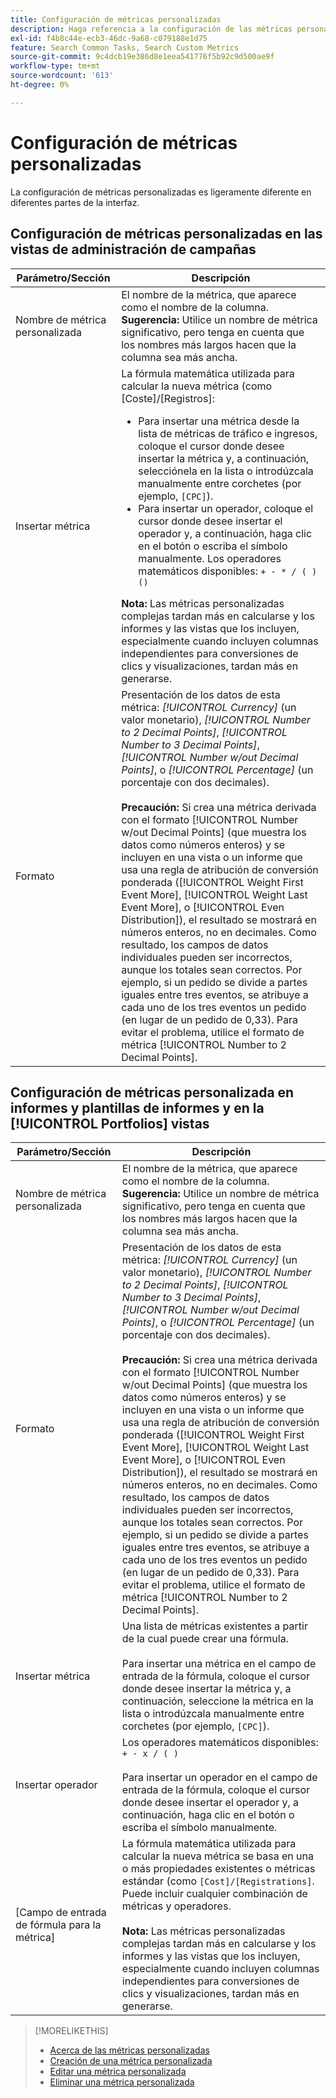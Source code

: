 ```yaml
---
title: Configuración de métricas personalizadas
description: Haga referencia a la configuración de las métricas personalizadas, que se calculan a partir de las métricas estándar.
exl-id: f4b8c44e-ecb3-46dc-9a68-c079188e1d75
feature: Search Common Tasks, Search Custom Metrics
source-git-commit: 9c4dcb19e386d8e1eea541776f5b92c9d500ae9f
workflow-type: tm+mt
source-wordcount: '613'
ht-degree: 0%

---
```


# Configuración de métricas personalizadas

La configuración de métricas personalizadas es ligeramente diferente en diferentes partes de la interfaz.

## Configuración de métricas personalizadas en las vistas de administración de campañas

| Parámetro/Sección | Descripción |
|----|----|
| Nombre de métrica personalizada | El nombre de la métrica, que aparece como el nombre de la columna. <b>Sugerencia:</b> Utilice un nombre de métrica significativo, pero tenga en cuenta que los nombres más largos hacen que la columna sea más ancha. |
| Insertar métrica | La fórmula matemática utilizada para calcular la nueva métrica (como [Coste]/[Registros]:<ul><li>Para insertar una métrica desde la lista de métricas de tráfico e ingresos, coloque el cursor donde desee insertar la métrica y, a continuación, selecciónela en la lista o introdúzcala manualmente entre corchetes (por ejemplo, `[CPC]`).</li><li>Para insertar un operador, coloque el cursor donde desee insertar el operador y, a continuación, haga clic en el botón o escriba el símbolo manualmente. Los operadores matemáticos disponibles: `+ - * / ( ) ()`</li></ul><b>Nota:</b> Las métricas personalizadas complejas tardan más en calcularse y los informes y las vistas que los incluyen, especialmente cuando incluyen columnas independientes para conversiones de clics y visualizaciones, tardan más en generarse. |
| Formato | Presentación de los datos de esta métrica: *[!UICONTROL Currency]* (un valor monetario), *[!UICONTROL Number to 2 Decimal Points]*, *[!UICONTROL Number to 3 Decimal Points]*, *[!UICONTROL Number w/out Decimal Points]*, o *[!UICONTROL Percentage]* (un porcentaje con dos decimales).<br><br><b>Precaución:</b> Si crea una métrica derivada con el formato [!UICONTROL Number w/out Decimal Points] (que muestra los datos como números enteros) y se incluyen en una vista o un informe que usa una regla de atribución de conversión ponderada ([!UICONTROL Weight First Event More], [!UICONTROL Weight Last Event More], o [!UICONTROL Even Distribution]), el resultado se mostrará en números enteros, no en decimales. Como resultado, los campos de datos individuales pueden ser incorrectos, aunque los totales sean correctos. Por ejemplo, si un pedido se divide a partes iguales entre tres eventos, se atribuye a cada uno de los tres eventos un pedido (en lugar de un pedido de 0,33). Para evitar el problema, utilice el formato de métrica [!UICONTROL Number to 2 Decimal Points]. |

## Configuración de métricas personalizada en informes y plantillas de informes y en la [!UICONTROL Portfolios] vistas

| Parámetro/Sección | Descripción |
|----|----|
| Nombre de métrica personalizada | El nombre de la métrica, que aparece como el nombre de la columna. <b>Sugerencia:</b> Utilice un nombre de métrica significativo, pero tenga en cuenta que los nombres más largos hacen que la columna sea más ancha. |
| Formato | Presentación de los datos de esta métrica: *[!UICONTROL Currency]* (un valor monetario), *[!UICONTROL Number to 2 Decimal Points]*, *[!UICONTROL Number to 3 Decimal Points]*, *[!UICONTROL Number w/out Decimal Points]*, o *[!UICONTROL Percentage]* (un porcentaje con dos decimales).<br><br><b>Precaución:</b> Si crea una métrica derivada con el formato [!UICONTROL Number w/out Decimal Points] (que muestra los datos como números enteros) y se incluyen en una vista o un informe que usa una regla de atribución de conversión ponderada ([!UICONTROL Weight First Event More], [!UICONTROL Weight Last Event More], o [!UICONTROL Even Distribution]), el resultado se mostrará en números enteros, no en decimales. Como resultado, los campos de datos individuales pueden ser incorrectos, aunque los totales sean correctos. Por ejemplo, si un pedido se divide a partes iguales entre tres eventos, se atribuye a cada uno de los tres eventos un pedido (en lugar de un pedido de 0,33). Para evitar el problema, utilice el formato de métrica [!UICONTROL Number to 2 Decimal Points]. |
| Insertar métrica | Una lista de métricas existentes a partir de la cual puede crear una fórmula.<br><br>Para insertar una métrica en el campo de entrada de la fórmula, coloque el cursor donde desee insertar la métrica y, a continuación, seleccione la métrica en la lista o introdúzcala manualmente entre corchetes (por ejemplo, `[CPC]`). |
| Insertar operador | Los operadores matemáticos disponibles: `+ - x / ( )`<br><br>Para insertar un operador en el campo de entrada de la fórmula, coloque el cursor donde desee insertar el operador y, a continuación, haga clic en el botón o escriba el símbolo manualmente. |
| [Campo de entrada de fórmula para la métrica] | La fórmula matemática utilizada para calcular la nueva métrica se basa en una o más propiedades existentes o métricas estándar (como `[Cost]/[Registrations]`. Puede incluir cualquier combinación de métricas y operadores.<br><br><b>Nota:</b> Las métricas personalizadas complejas tardan más en calcularse y los informes y las vistas que los incluyen, especialmente cuando incluyen columnas independientes para conversiones de clics y visualizaciones, tardan más en generarse. |

>[!MORELIKETHIS]
>
>* [Acerca de las métricas personalizadas](custom-metric-about.md)
>* [Creación de una métrica personalizada](custom-metric-create.md)
>* [Editar una métrica personalizada](custom-metric-edit.md)
>* [Eliminar una métrica personalizada](custom-metric-delete.md)
